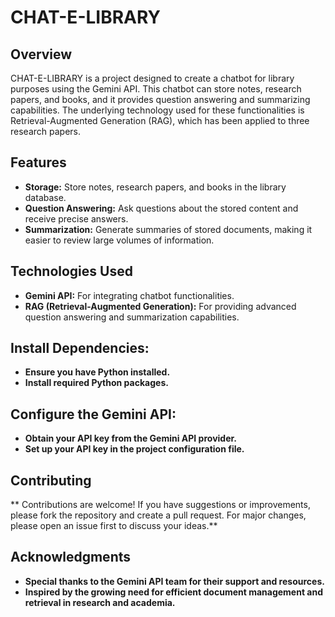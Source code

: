 # CHAT-E-LIBRARY

## Overview
CHAT-E-LIBRARY is a project designed to create a chatbot for library purposes using the Gemini API. This chatbot can store notes, research papers, and books, and it provides question answering and summarizing capabilities. The underlying technology used for these functionalities is Retrieval-Augmented Generation (RAG), which has been applied to three research papers.

## Features
- **Storage:** Store notes, research papers, and books in the library database.
- **Question Answering:** Ask questions about the stored content and receive precise answers.
- **Summarization:** Generate summaries of stored documents, making it easier to review large volumes of information.

## Technologies Used
- **Gemini API:** For integrating chatbot functionalities.
- **RAG (Retrieval-Augmented Generation):** For providing advanced question answering and summarization capabilities.

## Install Dependencies:

- **Ensure you have Python installed.**
- **Install required Python packages.**

## Configure the Gemini API:

- **Obtain your API key from the Gemini API provider.**
- **Set up your API key in the project configuration file.**

## Contributing

** Contributions are welcome! If you have suggestions or improvements, please fork the repository and create a pull request. For major changes, please open an issue first to discuss your ideas.**

## Acknowledgments
- **Special thanks to the Gemini API team for their support and resources.**
- **Inspired by the growing need for efficient document management and retrieval in research and academia.**
